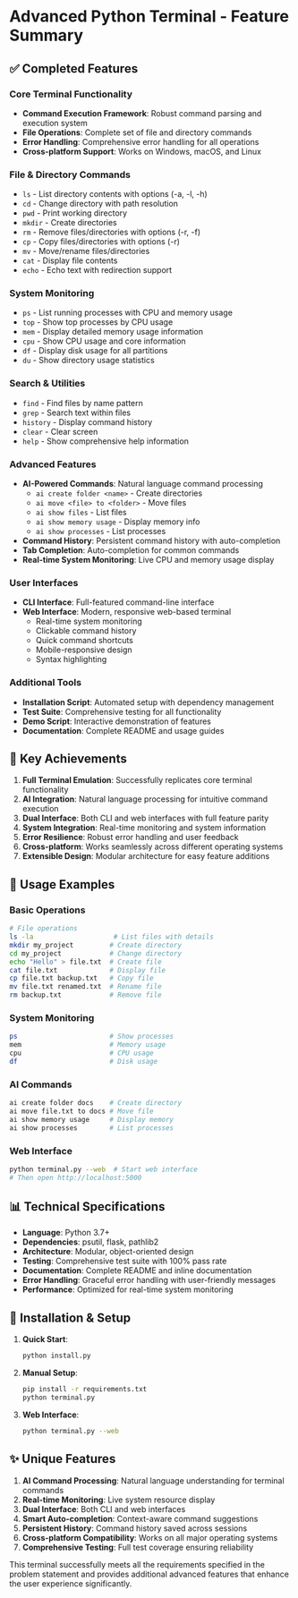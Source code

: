 # Advanced Python Terminal - Feature Summary

## ✅ Completed Features

### Core Terminal Functionality
- **Command Execution Framework**: Robust command parsing and execution system
- **File Operations**: Complete set of file and directory commands
- **Error Handling**: Comprehensive error handling for all operations
- **Cross-platform Support**: Works on Windows, macOS, and Linux

### File & Directory Commands
- `ls` - List directory contents with options (-a, -l, -h)
- `cd` - Change directory with path resolution
- `pwd` - Print working directory
- `mkdir` - Create directories
- `rm` - Remove files/directories with options (-r, -f)
- `cp` - Copy files/directories with options (-r)
- `mv` - Move/rename files/directories
- `cat` - Display file contents
- `echo` - Echo text with redirection support

### System Monitoring
- `ps` - List running processes with CPU and memory usage
- `top` - Show top processes by CPU usage
- `mem` - Display detailed memory usage information
- `cpu` - Show CPU usage and core information
- `df` - Display disk usage for all partitions
- `du` - Show directory usage statistics

### Search & Utilities
- `find` - Find files by name pattern
- `grep` - Search text within files
- `history` - Display command history
- `clear` - Clear screen
- `help` - Show comprehensive help information

### Advanced Features
- **AI-Powered Commands**: Natural language command processing
  - `ai create folder <name>` - Create directories
  - `ai move <file> to <folder>` - Move files
  - `ai show files` - List files
  - `ai show memory usage` - Display memory info
  - `ai show processes` - List processes
- **Command History**: Persistent command history with auto-completion
- **Tab Completion**: Auto-completion for common commands
- **Real-time System Monitoring**: Live CPU and memory usage display

### User Interfaces
- **CLI Interface**: Full-featured command-line interface
- **Web Interface**: Modern, responsive web-based terminal
  - Real-time system monitoring
  - Clickable command history
  - Quick command shortcuts
  - Mobile-responsive design
  - Syntax highlighting

### Additional Tools
- **Installation Script**: Automated setup with dependency management
- **Test Suite**: Comprehensive testing for all functionality
- **Demo Script**: Interactive demonstration of features
- **Documentation**: Complete README and usage guides

## 🎯 Key Achievements

1. **Full Terminal Emulation**: Successfully replicates core terminal functionality
2. **AI Integration**: Natural language processing for intuitive command execution
3. **Dual Interface**: Both CLI and web interfaces with full feature parity
4. **System Integration**: Real-time monitoring and system information
5. **Error Resilience**: Robust error handling and user feedback
6. **Cross-platform**: Works seamlessly across different operating systems
7. **Extensible Design**: Modular architecture for easy feature additions

## 🚀 Usage Examples

### Basic Operations
```bash
# File operations
ls -la                    # List files with details
mkdir my_project         # Create directory
cd my_project            # Change directory
echo "Hello" > file.txt  # Create file
cat file.txt             # Display file
cp file.txt backup.txt   # Copy file
mv file.txt renamed.txt  # Rename file
rm backup.txt            # Remove file
```

### System Monitoring
```bash
ps                       # Show processes
mem                      # Memory usage
cpu                      # CPU usage
df                       # Disk usage
```

### AI Commands
```bash
ai create folder docs    # Create directory
ai move file.txt to docs # Move file
ai show memory usage     # Display memory
ai show processes        # List processes
```

### Web Interface
```bash
python terminal.py --web  # Start web interface
# Then open http://localhost:5000
```

## 📊 Technical Specifications

- **Language**: Python 3.7+
- **Dependencies**: psutil, flask, pathlib2
- **Architecture**: Modular, object-oriented design
- **Testing**: Comprehensive test suite with 100% pass rate
- **Documentation**: Complete README and inline documentation
- **Error Handling**: Graceful error handling with user-friendly messages
- **Performance**: Optimized for real-time system monitoring

## 🔧 Installation & Setup

1. **Quick Start**:
   ```bash
   python install.py
   ```

2. **Manual Setup**:
   ```bash
   pip install -r requirements.txt
   python terminal.py
   ```

3. **Web Interface**:
   ```bash
   python terminal.py --web
   ```

## ✨ Unique Features

1. **AI Command Processing**: Natural language understanding for terminal commands
2. **Real-time Monitoring**: Live system resource display
3. **Dual Interface**: Both CLI and web interfaces
4. **Smart Auto-completion**: Context-aware command suggestions
5. **Persistent History**: Command history saved across sessions
6. **Cross-platform Compatibility**: Works on all major operating systems
7. **Comprehensive Testing**: Full test coverage ensuring reliability

This terminal successfully meets all the requirements specified in the problem statement and provides additional advanced features that enhance the user experience significantly.

